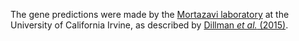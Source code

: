 [//]: # (Created by ./bin/manage_files.pl from ./species/Steinernema_scapterisci/PRJNA204942/Steinernema_scapterisci_PRJNA204942.annotation.html on Thu Jun 11 13:45:53 2020)
The gene predictions were made by the [Mortazavi laboratory](http://devcell.bio.uci.edu/faculty/ali-mortazavi) at the University of California Irvine, as described by [Dillman _et al._ (2015)](http://europepmc.org/abstract/MED/26392177).
